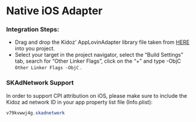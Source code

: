 # Native iOS Adapter

### Integration Steps:

* Drag and drop the Kidoz' AppLovinAdapter library file taken from [HERE](https://github.com/Kidoz-SDK/applovin-adapter-sample-apps/tree/main/iOS/KidozAppLovinSampleApp/KidozAppLovinSampleApp/Kidoz) into you project.
* Select your target in the project navigator, select the “Build Settings” tab, search for “Other Linker Flags”, click on the “+” and type -ObjC  `Other Linker Flags -ObjC` .

### SKAdNetwork Support

In order to support CPI attribution on iOS, please make sure to include the Kidoz ad network ID in your app property list file (Info.plist):

```java
v79kvwwj4g.skadnetwork	
```
